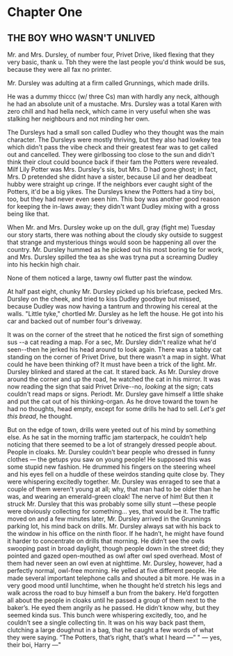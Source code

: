 # Chapter One
## THE BOY WHO WASN'T UNLIVED

Mr. and Mrs. Dursley, of number four, Privet Drive, liked flexing that they very basic, thank u. Tbh they were the last people you'd think would be sus, because they were all fax no printer.

Mr. Dursley was adulting at a firm called Grunnings, which made drills.

He was a dummy thiccc (w/ three Cs) man with hardly any neck, although he had an absolute unit of a mustache. Mrs. Dursley was a total Karen with zero chill and had hella neck, which came in very useful when she was stalking her neighbours and not minding her own.

The Dursleys had a small son called Dudley who they thought was the main character. The Dursleys were mostly thriving, but they also had lowkey tea which didn't pass the vibe check and their greatest fear was to get called out and cancelled. They were girlbossing too close to the sun and didn't think their clout could bounce back if their fam the Potters were revealed. Milf Lily Potter was Mrs. Dursley's sis, but Mrs. D had gone ghost; in fact, Mrs. D pretended she didnt have a sister, because Lil and her deadbeat hubby were straight up cringe. If the neighbors ever caught sight of the Potters, it'd be a big yikes. The Dursleys knew the Potters had a tiny boi, too, but they had never even seen him. This boy was another good reason for keeping the in-laws away; they didn't want Dudley mixing with a gross being like that.

When Mr. and Mrs. Dursley woke up on the dull, gray (fight me) Tuesday our story starts, there was nothing about the cloudy sky outside to suggest that strange and mysterious things would soon be happening all over the country. Mr. Dursley hummed as he picked out his most boring tie for work, and Mrs. Dursley spilled the tea as she was tryna put a screaming Dudley into his heckin high chair.

None of them noticed a large, tawny owl flutter past the window.

At half past eight, chunky Mr. Dursley picked up his briefcase, pecked Mrs. Dursley on the cheek, and tried to kiss Dudley goodbye but missed, because Dudley was now having a tantrum and throwing his cereal at the walls. "Little tyke," chortled Mr. Dursley as he left the house. He got into his car and backed out of number four's driveway.

It was on the corner of the street that he noticed the first sign of something sus --a cat reading a map. For a sec, Mr. Dursley didn't realize what he'd seen--then he jerked his head around to look again. There was a tabby cat standing on the corner of Privet Drive, but there wasn't a map in sight. What could he have been thinking of? It must have been a trick of the light. Mr. Dursley blinked and stared at the cat. It stared back. As Mr. Dursley drove around the corner and up the road, he watched the cat in his mirror. It was now reading the sign that said Privet Drive--no, _looking_ at the sign; cats couldn't read maps or signs. Periodt. Mr. Dursley gave himself a little shake and put the cat out of his thinking-organ. As he drove toward the town he had no thoughts, head empty, except for some drills he had to sell. _Let's get this bread_, he thought.

But on the edge of town, drills were yeeted out of his mind by something else. As he sat in the morning traffic jam starterpack, he couldn’t help noticing that there seemed to be a lot of strangely dressed people about. People in cloaks. Mr. Dursley couldn’t bear people who dressed in funny clothes — the getups you saw on young people! He supposed this was some stupid new fashion. He drummed his fingers on the steering wheel and his eyes fell on a huddle of these weirdos standing quite close by. They were whispering excitedly together. Mr. Dursley was enraged to see that a couple of them weren’t young at all; why, that man had to be older than he was, and wearing an emerald-green cloak! The nerve of him! But then it struck Mr. Dursley that this was probably some silly stunt —these people were obviously collecting for something… yes, that would be it. The traffic moved on and a few minutes later, Mr. Dursley arrived in the Grunnings parking lot, his mind back on drills. Mr. Dursley always sat with his back to the window in his office on the ninth floor. If he hadn’t, he might have found it harder to concentrate on drills that morning. He didn’t see the owls swooping past in broad daylight, though people down in the street did; they pointed and gazed open-mouthed as owl after owl sped overhead. Most of them had never seen an owl even at nighttime. Mr. Dursley, however, had a perfectly normal, owl-free morning. He yelled at five different people. He made several important telephone calls and shouted a bit more. He was in a very good mood until lunchtime, when he thought he’d stretch his legs and walk across the road to buy himself a bun from the bakery. He’d forgotten all about the people in cloaks until he passed a group of them next to the baker’s. He eyed them angrily as he passed. He didn’t know why, but they seemed kinda sus. This bunch were whispering excitedly, too, and he couldn’t see a single collecting tin. It was on his way back past them, clutching a large doughnut in a bag, that he caught a few words of what they were saying. “The Potters, that’s right, that’s what I heard —”
" — yes, their boi, Harry —"

